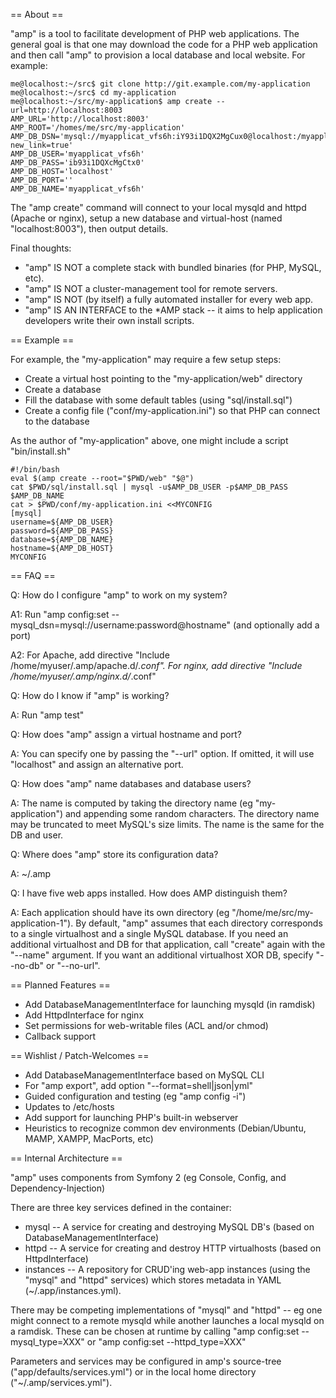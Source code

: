 == About ==

"amp" is a tool to facilitate development of PHP web applications. The
general goal is that one may download the code for a PHP web application and
then call "amp" to provision a local database and local website.  For
example:

```
me@localhost:~/src$ git clone http://git.example.com/my-application
me@localhost:~/src$ cd my-application
me@localhost:~/src/my-application$ amp create --url=http://localhost:8003
AMP_URL='http://localhost:8003'
AMP_ROOT='/homes/me/src/my-application'
AMP_DB_DSN='mysql://myapplicat_vfs6h:iY93i1DQX2MgCux0@localhost:/myapplicat_vfs6h?new_link=true'
AMP_DB_USER='myapplicat_vfs6h'
AMP_DB_PASS='ib93i1DQXcMgCtx0'
AMP_DB_HOST='localhost'
AMP_DB_PORT=''
AMP_DB_NAME='myapplicat_vfs6h'
```

The "amp create" command will connect to your local mysqld and httpd (Apache
or nginx), setup a new database and virtual-host (named "localhost:8003"),
then output details.

Final thoughts:

 * "amp" IS NOT a complete stack with bundled binaries (for PHP, MySQL, etc).
 * "amp" IS NOT a cluster-management tool for remote servers.
 * "amp" IS NOT (by itself) a fully automated installer for every web app.
 * "amp" IS AN INTERFACE to the *AMP stack -- it aims to help application developers
   write their own install scripts.

== Example ==

For example, the "my-application" may require a few setup steps:

 * Create a virtual host pointing to the "my-application/web" directory
 * Create a database
 * Fill the database with some default tables (using "sql/install.sql")
 * Create a config file ("conf/my-application.ini") so that PHP can
   connect to the database

As the author of "my-application" above, one might include a
script "bin/install.sh"

```
#!/bin/bash
eval $(amp create --root="$PWD/web" "$@")
cat $PWD/sql/install.sql | mysql -u$AMP_DB_USER -p$AMP_DB_PASS $AMP_DB_NAME
cat > $PWD/conf/my-application.ini <<MYCONFIG
[mysql]
username=${AMP_DB_USER}
password=${AMP_DB_PASS}
database=${AMP_DB_NAME}
hostname=${AMP_DB_HOST}
MYCONFIG
```

== FAQ ==

Q: How do I configure "amp" to work on my system?

A1: Run "amp config:set --mysql_dsn=mysql://username:password@hostname"
(and optionally add a port)

A2: For Apache, add directive "Include /home/myuser/.amp/apache.d/*.conf".
For nginx, add directive "Include /home/myuser/.amp/nginx.d/*.conf"

Q: How do I know if "amp" is working?

A: Run "amp test"

Q: How does "amp" assign a virtual hostname and port?

A: You can specify one by passing the "--url" option. If omitted, it will
use "localhost" and assign an alternative port.

Q: How does "amp" name databases and database users?

A: The name is computed by taking the directory name (eg "my-application")
and appending some random characters.  The directory name may be truncated
to meet MySQL's size limits.  The name is the same for the DB and user.

Q: Where does "amp" store its configuration data?

A: ~/.amp

Q: I have five web apps installed. How does AMP distinguish them?

A: Each application should have its own directory (eg
"/home/me/src/my-application-1").  By default, "amp" assumes that each
directory corresponds to a single virtualhost and a single MySQL database.
If you need an additional virtualhost and DB for that application, call
"create" again with the "--name" argument.  If you want an additional
virtualhost XOR DB, specify "--no-db" or "--no-url".

== Planned Features ==

 * Add DatabaseManagementInterface for launching mysqld (in ramdisk)
 * Add HttpdInterface for nginx
 * Set permissions for web-writable files (ACL and/or chmod)
 * Callback support

== Wishlist / Patch-Welcomes ==

 * Add DatabaseManagementInterface based on MySQL CLI
 * For "amp export", add option "--format=shell|json|yml"
 * Guided configuration and testing (eg "amp config -i")
 * Updates to /etc/hosts
 * Add support for launching PHP's built-in webserver
 * Heuristics to recognize common dev environments
   (Debian/Ubuntu, MAMP, XAMPP, MacPorts, etc)

== Internal Architecture ==

"amp" uses components from Symfony 2 (eg Console, Config, and
Dependency-Injection)

There are three key services defined in the container:

 * mysql -- A service for creating and destroying MySQL DB's
   (based on DatabaseManagementInterface)
 * httpd -- A service for creating and destroy HTTP virtualhosts
   (based on HttpdInterface)
 * instances -- A repository for CRUD'ing web-app instances (using the
   "mysql" and "httpd" services) which stores metadata in YAML
   (~/.app/instances.yml).

There may be competing implementations of "mysql" and "httpd" -- eg one
might connect to a remote mysqld while another launches a local mysqld on a
ramdisk.  These can be chosen at runtime by calling "amp config:set
--mysql_type=XXX" or "amp config:set --httpd_type=XXX"

Parameters and services may be configured in amp's source-tree
("app/defaults/services.yml") or in the local home directory
("~/.amp/services.yml").
